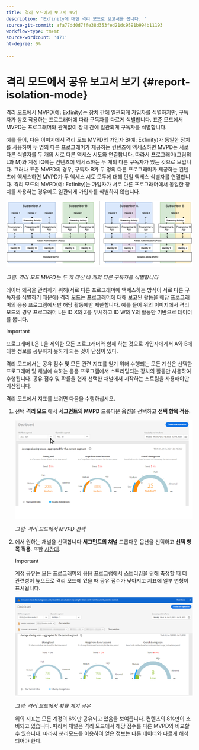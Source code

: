 ```yaml
---
title: 격리 모드에서 보고서 보기
description: 'Exfinity에 대한 격리 모드로 보고서를 봅니다. '
source-git-commit: afa77dd0d7ffe38d353fed21dc9591b994b11193
workflow-type: tm+mt
source-wordcount: '471'
ht-degree: 0%

---
```



# 격리 모드에서 공유 보고서 보기 {#report-isolation-mode}

격리 모드에서 MVPD(예: Exfinity)는 장치 간에 일관되게 가입자를 식별하지만, 구독자가 상호 작용하는 프로그래머에 따라 구독자를 다르게 식별합니다. 표준 모드에서 MVPD는 프로그래머와 관계없이 장치 간에 일관되게 구독자를 식별합니다.

예를 들어, 다음 이미지에서 격리 모드 MVPD의 가입자 B(예: Exfinity)가 동일한 장치를 사용하여 두 명의 다른 프로그래머가 제공하는 컨텐츠에 액세스하면 MVPD는 서로 다른 식별자를 두 개의 서로 다른 액세스 시도와 연결합니다. 따라서 프로그래머(그림의 L과 M)와 계정 IQ에는 컨텐츠에 액세스하는 두 개의 다른 구독자가 있는 것으로 보입니다. 그러나 표준 MVPD의 경우, 구독자 B가 두 명의 다른 프로그래머가 제공하는 컨텐츠에 액세스하면 MVPD가 두 액세스 시도 모두에 대해 단일 액세스 식별자를 연결합니다. 격리 모드의 MVPD(예: Exfinity)는 가입자가 서로 다른 프로그래머에서 동일한 장치를 사용하는 경우에도 일관되게 가입자를 식별하지 않습니다.

![](assets/isolation-diff-new.png)

*그림: 격리 모드 MVPD는 두 개 대신 네 개의 다른 구독자를 식별합니다*

데이터 왜곡을 관리하기 위해(서로 다른 프로그래머에 액세스하는 방식이 서로 다른 구독자를 식별하기 때문에) 격리 모드는 프로그래머에 대해 보고된 활동을 해당 프로그래머의 응용 프로그램에서만 해당 활동에만 제한합니다. 예를 들어 위의 이미지에서 격리 모드의 경우 프로그래머 L은 ID X와 Z를 무시하고 ID W와 Y의 활동만 기반으로 데이터를 봅니다.

>[!IMPORTANT]
>
> 프로그래머 L은 L을 제외한 모든 프로그래머와 함께 하는 것으로 가입자에게서 A와 B에 대한 정보를 공유하지 못하게 되는 것이 단점이 있다.

격리 모드에서는 공유 점수 및 모든 관련 지표를 얻기 위해 수행되는 모든 계산은 선택한 프로그래머 및 채널에 속하는 응용 프로그램에서 스트리밍되는 장치의 활동만 사용하여 수행됩니다.
공유 점수 및 확률을 현재 선택한 채널에서 시작하는 스트림을 사용해야만 계산됩니다.

격리 모드에서 지표를 보려면 다음을 수행하십시오.

1. 선택 **격리 모드** 에서 **세그먼트의 MVPD** 드롭다운 옵션을 선택하고 **선택 항목 적용**.

   ![](assets/xfinity-in-segment.gif)

   *그림: 격리 모드에서 MVPD 선택*

1. 에서 원하는 채널을 선택합니다 **세그먼트의 채널** 드롭다운 옵션을 선택하고 **선택 항목 적용**. 또한 [시간대](/help/AccountIQ/product-concepts.md#granularity-def).

   >[!IMPORTANT]
   >
   >계정 공유는 모든 프로그래머의 응용 프로그램에서 스트리밍을 위해 측정할 때 더 관련성이 높으므로 격리 모드에 있을 때 공유 점수가 낮아지고 지표에 일부 변형이 표시됩니다.

   ![](assets/aggregate-sharing-isolation.png)

   *그림: 격리 모드에서 확률 계기 공유*

   위의 지표는 모든 계정의 6%만 공유되고 있음을 보여줍니다. 컨텐츠의 8%만이 소비되고 있습니다. 따라서 채널은 격리 모드에서 해당 점수를 다른 MVPD와 비교할 수 있습니다. 따라서 분리모드를 이용하여 얻은 정보는 다른 데이터와 다르게 해석되어야 한다.
